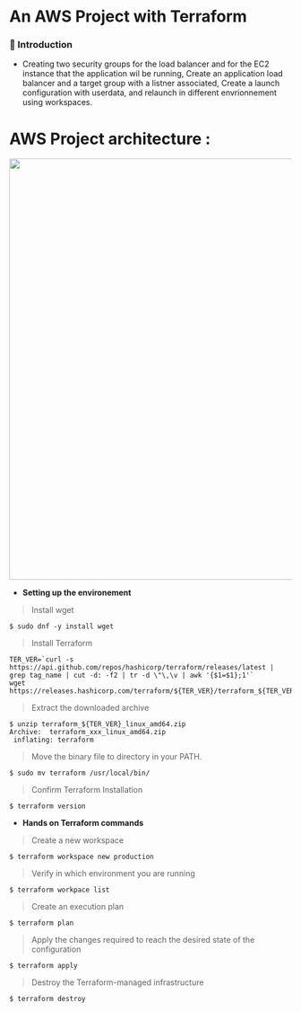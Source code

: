 # An AWS Project with Terraform

### :speech_balloon: Introduction

- Creating two security groups for the load balancer and for the EC2 instance that the application wil be running, Create an application load balancer and a target group with a listner associated, Create a launch configuration with userdata, and relaunch in different envrionnement using workspaces.

# AWS Project architecture : 
<p align="center">
  <img src="https://user-images.githubusercontent.com/47121168/93005220-5aa1dc00-f54f-11ea-8b0a-9f6988423ec4.PNG" width="750"/> 
</p>

- **Setting up the environement**
> Install wget

```shell
$ sudo dnf -y install wget
```
> Install Terraform

```shell
TER_VER=`curl -s https://api.github.com/repos/hashicorp/terraform/releases/latest |  grep tag_name | cut -d: -f2 | tr -d \"\,\v | awk '{$1=$1};1'`
wget https://releases.hashicorp.com/terraform/${TER_VER}/terraform_${TER_VER}_linux_amd64.zip
```
> Extract the downloaded archive

```shell
$ unzip terraform_${TER_VER}_linux_amd64.zip
Archive:  terraform_xxx_linux_amd64.zip
 inflating: terraform
 ```
 > Move the binary file to directory in your PATH.
 ```shell
 $ sudo mv terraform /usr/local/bin/
 ```
> Confirm Terraform Installation
 ```shell
$ terraform version
```

- **Hands on Terraform commands**
> Create a new workspace

 ```shell
$ terraform workspace new production
```
> Verify in which environment you are running

 ```shell
$ terraform workpace list
```
>  Create an execution plan

 ```shell
$ terraform plan
```
>  Apply the changes required to reach the desired state of the configuration

 ```shell
$ terraform apply
```
> Destroy the Terraform-managed infrastructure

 ```shell
$ terraform destroy
```
